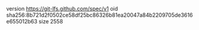 version https://git-lfs.github.com/spec/v1
oid sha256:8b721d2f0502ce58df25bc86326b81ea20047a84b2209705de3616e655012b63
size 2558
